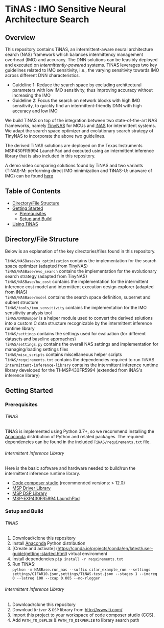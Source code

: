 # TiNAS : IMO Sensitive Neural Architecture Search

<!-- ABOUT THE PROJECT -->
## Overview

This repository contains TiNAS, an intermittent-aware neural architecture search (NAS) framework which balances intermittency management overhead (IMO) and accuracy. 
The DNN solutions can be feasibly deployed and executed on *intermittently-powered* systems. 
TiNAS leverages two key guidelines related to IMO sensitivity, i.e., the varying sensitivity towards IMO across different DNN characteristics. 

* Guideline 1: Reduce the search space by excluding architectural parameters with low IMO sensitivity, thus improving accuracy without increasing the IMO
* Guideline 2: Focus the search on network blocks with high IMO sensitivity, to quickly find an intermittent-friendly DNN with high accuracy and low IMO

We build TiNAS on top of the integration between two state-of-the-art NAS frameworks, namely [TinyNAS](https://github.com/mit-han-lab/mcunet) for MCUs and [iNAS](https://github.com/EMCLab-Sinica/Intermittent-aware-NAS) for intermittent systems. 
We adapt the search space optimizer and evolutionary search strategy of TinyNAS to incorporate the above two guidelines. 


The derived TiNAS solutions are deployed on the Texas Instruments MSP430FR5994 LaunchPad and executed using an intermittent inference library that is also included in this repository. 

A demo video comparing solutions found by TiNAS and two variants (TiNAS-M: performing direct IMO minimization and TiNAS-U: unaware of IMO) can be found [here](https://youtu.be/g6shUyQZ2Tc)



<!-- TABLE OF CONTENTS -->
## Table of Contents
* [Directory/File Structure](#directory/file-structure)
* [Getting Started](#getting-started)
  * [Prerequisites](#prerequisites)
  * [Setup and Build](#setup-and-build)
* [Using TiNAS](#using-tinas)
  


## Directory/File Structure
Below is an explanation of the key directories/files found in this repository. 

`TiNAS/NASBase/ss_optimization` contains the implementation for the search space optimizer (adapted from TinyNAS)<br/>
`TiNAS/NASBase/evo_search` contains the implementation for the evolutionary search strategy (adapted from TinyNAS)<br/>
`TiNAS/NASBase/hw_cost` contains the implementation for the intermittent inference cost model and intermittent execution design explorer (adapted from iNAS)<br/>
`TiNAS/NASBase/model` contains the search space definition, supernet and subnet structure<br/>
`TiNAS/tools/imo_sensitivity` contains the implementation for the IMO sensitivity analysis tool<br/>
`TiNAS/DNNDumper` is a helper module used to convert the derived solutions into a custom C data structure recognizable by the intermittent inference runtime library<br/>
`TiNAS/settings` contains the settings used for evaluation (for different datasets and baseline approaches)<br/>
`TiNAS/settings.py` contains the overall NAS settings and implementation for managing/loading settings files<br/>
`TiNAS/misc_scripts` contains miscellaneous helper scripts<br/>
`TiNAS/requirements.txt` contains the dependencies required to run TiNAS<br/>
`intermittent-inference-library` contains the intermittent inference runtime library developed for the TI-MSP430FR5994 (extended from iNAS's inference library)<br/>


## Getting Started

### Prerequisites

###### TiNAS
TiNAS is implemented using Python 3.7+, so we recommend installing the [Anaconda](https://docs.anaconda.com/anaconda/install/) distribution of Python and related packages. The required dependencies can be found in the included `TiNAS/requirements.txt` file. 

###### Intermittent Inference Library
Here is the basic software and hardware needed to build/run the intermittent inference runtime library. 
* [Code composer studio](http://www.ti.com/tool/CCSTUDIO "link") (recommended versions: > 12.0)
* [MSP Driver Library](http://www.ti.com/tool/MSPDRIVERLIB "link")
* [MSP DSP Library](http://www.ti.com/tool/MSP-DSPLIB "link")
* [MSP-EXP430FR5994 LaunchPad](http://www.ti.com/tool/MSP-EXP430FR5994 "link")

### Setup and Build

###### TiNAS
1. Download/clone this repository
2. Install [Anaconda](https://docs.anaconda.com/anaconda/install/) Python distribution 
3. [Create and activate] (https://conda.io/projects/conda/en/latest/user-guide/getting-started.html) virtual environment
4. Install dependencies `pip install -r requirements.txt`
5. Run TiNAS: <br/>
`python -m NASBase.run_nas --suffix cifar_example_run --settings settings/CIFAR10.json,settings/TiNAS-test.json --stages 1 --imcreq 0 --latreq 100 --ccap 0.005 --no-rlogger`

###### Intermittent Inference Library
1. Download/clone this repository
2. Download `Driver` & `DSP` library from http://www.ti.com/ 
3. Import this project to your workspace of code composer studio (CCS). 
4. Add `PATH_TO_DSPLIB` & `PATH_TO_DIRVERLIB` to library search path


